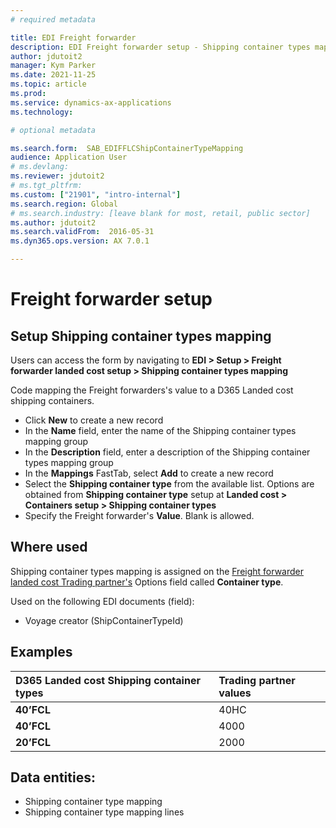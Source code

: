 ```yaml
---
# required metadata

title: EDI Freight forwarder
description: EDI Freight forwarder setup - Shipping container types mapping
author: jdutoit2
manager: Kym Parker
ms.date: 2021-11-25
ms.topic: article
ms.prod: 
ms.service: dynamics-ax-applications
ms.technology: 

# optional metadata

ms.search.form:  SAB_EDIFFLCShipContainerTypeMapping
audience: Application User
# ms.devlang:
ms.reviewer: jdutoit2
# ms.tgt_pltfrm:
ms.custom: ["21901", "intro-internal"]
ms.search.region: Global
# ms.search.industry: [leave blank for most, retail, public sector]
ms.author: jdutoit2
ms.search.validFrom:  2016-05-31
ms.dyn365.ops.version: AX 7.0.1

---
```


# Freight forwarder setup
## Setup Shipping container types mapping

Users can access the form by navigating to **EDI > Setup > Freight forwarder landed cost setup > Shipping container types mapping**

Code mapping the Freight forwarders's value to a D365 Landed cost shipping containers. <br>

- Click **New** to create a new record
-	In the **Name** field, enter the name of the Shipping container types mapping group
-	In the **Description** field, enter a description of the Shipping container types mapping group
-	In the **Mappings** FastTab, select **Add** to create a new record
-	Select the **Shipping container type** from the available list. Options are obtained from **Shipping container type** setup at **Landed cost > Containers setup > Shipping container types**
-	Specify the Freight forwarder's **Value**. Blank is allowed.

## Where used
Shipping container types mapping is assigned on the [Freight forwarder landed cost Trading partner's](../Trading-partner.md) Options field called **Container type**.

Used on the following EDI documents (field):
- Voyage creator (ShipContainerTypeId) 

## Examples
D365 Landed cost Shipping container types	| Trading partner values
:--                                       |:--
**40’FCL**                                |	40HC
**40’FCL**                                |	4000
**20’FCL**                                |	2000

## Data entities:
- Shipping container type mapping
- Shipping container type mapping lines
